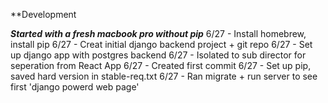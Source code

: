 **Development

***Started with a fresh macbook pro without pip***
6/27 - Install homebrew, install pip
6/27 - Creat initial django backend project + git repo
6/27 - Set up django app with postgres backend
6/27 - Isolated to sub director for seperation from React App
6/27 - Created first commit
6/27 - Set up pip, saved hard version in stable-req.txt
6/27 - Ran migrate + run server to see first 'django powerd web page'




